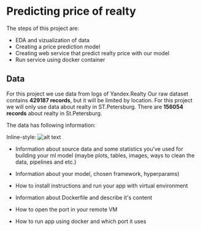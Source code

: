 # Predicting price of realty

The steps of this project are:
* EDA and vizualization of data
* Creating a price prediction model
* Creating web service that predict realty price with our model
* Run service using docker container

## Data
For this project we use data from logs of Yandex.Realty
Our raw dataset contains **429187 records**, but it will be limited by location. For this project we will only use data about realty in ST.Petersburg. There are **156054 records** about realty in St.Petersburg.

The data has following information:

Inline-style: 
![alt text](https://github.com/AleksandraOD/flaskProjectFinal/blob/main/Снимок%20экрана%202023-06-10%20в%2007.30.42.png)


* Information about source data and some statistics you've used for building your ml model (maybe plots, tables, images, ways to clean the data, pipelines and etc.)
	
* Information about your model, chosen framework, hyperparams)
	
* How to install instructions and run your app with virtual environment
	
* Information about Dockerfile and describe it's content
	
* How to open the port in your remote VM
	
* How to run app using docker and which port it uses
